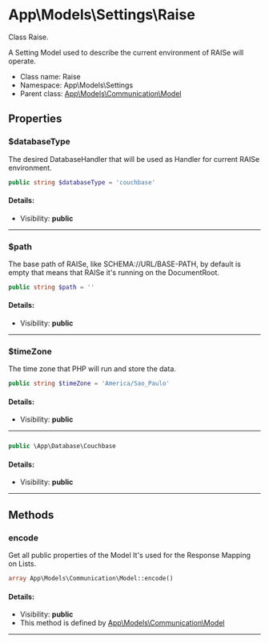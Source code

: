 App\Models\Settings\Raise
===============

Class Raise.

A Setting Model used to describe the current
environment of RAISe will operate.


* Class name: Raise
* Namespace: App\Models\Settings
* Parent class: [App\Models\Communication\Model](App-Models-Communication-Model.md)





Properties
----------


### $databaseType

The desired DatabaseHandler that will be used
 as Handler for current RAISe environment.



```php
public string $databaseType = 'couchbase'
```

#### Details:
* Visibility: **public**

<hr>

### $path

The base path of RAISe, like SCHEMA://URL/BASE-PATH,
by default is empty that means that RAISe it's running
on the DocumentRoot.



```php
public string $path = ''
```

#### Details:
* Visibility: **public**

<hr>

### $timeZone

The time zone that PHP will run and store the data.



```php
public string $timeZone = 'America/Sao_Paulo'
```

#### Details:
* Visibility: **public**

<hr>

### 





```php
public \App\Database\Couchbase 
```

#### Details:
* Visibility: **public**

<hr>

Methods
-------


### encode

Get all public properties of the Model
It's used for the Response Mapping on Lists.



```php
array App\Models\Communication\Model::encode()
```

#### Details:
* Visibility: **public**
* This method is defined by [App\Models\Communication\Model](App-Models-Communication-Model.md)



<hr>
